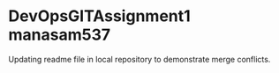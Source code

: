 # DevOpsGITAssignment1 manasam537
Updating readme file in local repository to demonstrate merge conflicts.

